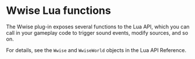 # Wwise Lua functions

The Wwise plug-in exposes several functions to the Lua API, which you can call in your gameplay code to trigger sound events, modify sources, and so on.

For details, see the `Wwise` and `WwiseWorld` objects in the Lua API Reference.
